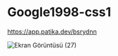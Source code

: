 # Google1998-css1

https://app.patika.dev/bsrydnn

![Ekran Görüntüsü (27)](https://user-images.githubusercontent.com/122791212/219099972-6ae9417a-0e3c-495b-b7dd-c83dabcb8858.png)


